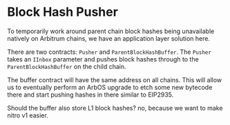 # Block Hash Pusher

To temporarily work around parent chain block hashes being unavailable natively on Arbitrum chains, we have an application layer solution here.

There are two contracts: `Pusher` and `ParentBlockHashBuffer`. The `Pusher` takes an `IInbox` parameter and pushes block hashes through to the `ParentBlockHashBuffer` on the child chain. 

The buffer contract will have the same address on all chains. This will allow us to eventually perform an ArbOS upgrade to etch some new bytecode there and start pushing hashes in there similar to EIP2935.

Should the buffer also store L1 block hashes? no, because we want to make nitro v1 easier.